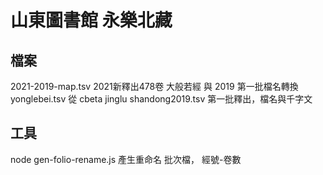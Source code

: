 # 山東圖書館 永樂北藏

## 檔案
2021-2019-map.tsv  2021新釋出478卷 大般若經 與 2019 第一批檔名轉換
yonglebei.tsv              從 cbeta jinglu
shandong2019.tsv     第一批釋出，檔名與千字文

## 工具

node gen-folio-rename.js     產生重命名 批次檔，  經號-卷數